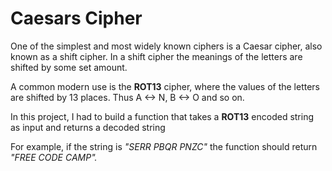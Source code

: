 <h1>Caesars Cipher</h1>
<p>One of the simplest and most widely known ciphers is a Caesar cipher, also known as a shift cipher. In a shift cipher the meanings of the letters are shifted by some set amount.</p>
<p>A common modern use is the <strong>ROT13</strong> cipher, where the values of the letters are shifted by 13 places. Thus A ↔ N, B ↔ O and so on.</p>
<p>In this project, I had to build a function that takes a <strong>ROT13</strong> encoded string as input and returns a decoded string</p>
<p>For example, if the string is <i>"SERR PBQR PNZC"</i> the function should return <i>"FREE CODE CAMP".</i>

